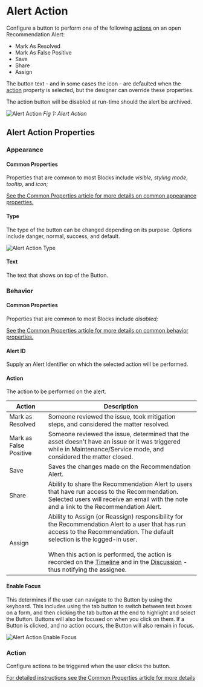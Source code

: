 # Alert Action

Configure a button to perform one of the following [actions](../../concepts/recommendation/recommendation-alert.md#actions) on an open Recommendation Alert:

* Mark As Resolved
* Mark As False Positive
* Save
* Share
* Assign

The button text - and in some cases the icon - are defaulted when the [action](#action) property is selected, but the designer can override these properties.

The action button will be disabled at run-time should the alert be archived.

![Alert Action](/docs/images/alert-action-mark-as-resolved.png)
*Fig 1: Alert Action*

## Alert Action Properties

### Appearance

#### Common Properties

Properties that are common to most Blocks include _visible, styling mode_, _tooltip_, and _icon;_

[See the Common Properties article for more details on common appearance properties.](../common-properties.md#appearance)

#### Type

The type of the button can be changed depending on its purpose. Options include danger, normal, success, and default.

![Alert Action Type](/docs/images/alert-action-type.png)

#### Text

The text that shows on top of the Button.

### Behavior

#### Common Properties

Properties that are common to most Blocks include _disabled;_

[See the Common Properties article for more details on common behavior properties.](../common-properties.md#behavior)

#### Alert ID

Supply an Alert Identifier on which the selected action will be performed.

#### **Action**

The action to be performed on the alert.

| Action | Description |
|--------|-------------|
| Mark as Resolved | Someone reviewed the issue, took mitigation steps, and considered the matter resolved. |
| Mark as False Positive | Someone reviewed the issue, determined that the asset doesn't have an issue or it was triggered while in Maintenance/Service mode, and considered the matter closed. |
| Save | Saves the changes made on the Recommendation Alert. |
| Share | Ability to share the Recommendation Alert to users that have run access to the Recommendation. Selected users will receive an email with the note and a link to the Recommendation Alert. |
| Assign | Ability to Assign (or Reassign) responsibility for the Recommendation Alert to a user that has run access to the Recommendation. The default selection is the logged-in user.<br><br>When this action is performed, the action is recorded on the [Timeline](https://documentation.xmpro.com/concepts/recommendation/recommendation-alert#timeline) and in the [Discussion](https://documentation.xmpro.com/concepts/recommendation/recommendation-alert#discussion-1) - thus notifying the assignee. |

#### Enable Focus

This determines if the user can navigate to the Button by using the keyboard. This includes using the tab button to switch between text boxes on a form, and then clicking the tab button at the end to highlight and select the Button. Buttons will also be focused on when you click on them. If a Button is clicked, and no action occurs, the Button will also remain in focus.

![Alert Action Enable Focus](/docs/images/alert-action-enable-focus.gif)

### Action

Configure actions to be triggered when the user clicks the button.

[For detailed instructions see the Common Properties article for more details](../common-properties.md#action)

